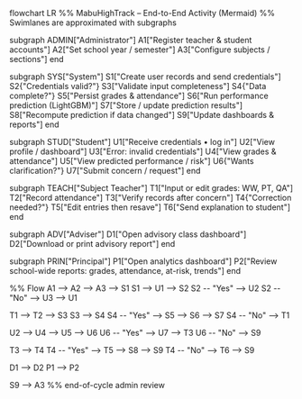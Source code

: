flowchart LR
  %% MabuHighTrack – End-to-End Activity (Mermaid)
  %% Swimlanes are approximated with subgraphs

  subgraph ADMIN["Administrator"]
    A1["Register teacher & student accounts"]
    A2["Set school year / semester"]
    A3["Configure subjects / sections"]
  end

  subgraph SYS["System"]
    S1["Create user records and send credentials"]
    S2{"Credentials valid?"}
    S3["Validate input completeness"]
    S4{"Data complete?"}
    S5["Persist grades & attendance"]
    S6["Run performance prediction (LightGBM)"]
    S7["Store / update prediction results"]
    S8["Recompute prediction if data changed"]
    S9["Update dashboards & reports"]
  end

  subgraph STUD["Student"]
    U1["Receive credentials • log in"]
    U2["View profile / dashboard"]
    U3["Error: invalid credentials"]
    U4["View grades & attendance"]
    U5["View predicted performance / risk"]
    U6{"Wants clarification?"}
    U7["Submit concern / request"]
  end

  subgraph TEACH["Subject Teacher"]
    T1["Input or edit grades: WW, PT, QA"]
    T2["Record attendance"]
    T3["Verify records after concern"]
    T4{"Correction needed?"}
    T5["Edit entries then resave"]
    T6["Send explanation to student"]
  end

  subgraph ADV["Adviser"]
    D1["Open advisory class dashboard"]
    D2["Download or print advisory report"]
  end

  subgraph PRIN["Principal"]
    P1["Open analytics dashboard"]
    P2["Review school-wide reports: grades, attendance, at-risk, trends"]
  end

  %% Flow
  A1 --> A2 --> A3 --> S1
  S1 --> U1 --> S2
  S2 -- "Yes" --> U2
  S2 -- "No"  --> U3 --> U1

  T1 --> T2 --> S3
  S3 --> S4
  S4 -- "Yes" --> S5 --> S6 --> S7
  S4 -- "No"  --> T1

  U2 --> U4 --> U5 --> U6
  U6 -- "Yes" --> U7 --> T3
  U6 -- "No"  --> S9

  T3 --> T4
  T4 -- "Yes" --> T5 --> S8 --> S9
  T4 -- "No"  --> T6 --> S9

  D1 --> D2
  P1 --> P2

  S9 --> A3  %% end-of-cycle admin review
